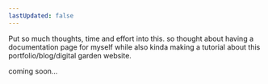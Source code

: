 ```yaml
---
lastUpdated: false
---
```


Put so much thoughts, time and effort into this. so thought about having a documentation page for myself while also kinda making a tutorial about this portfolio/blog/digital garden website.

coming soon...